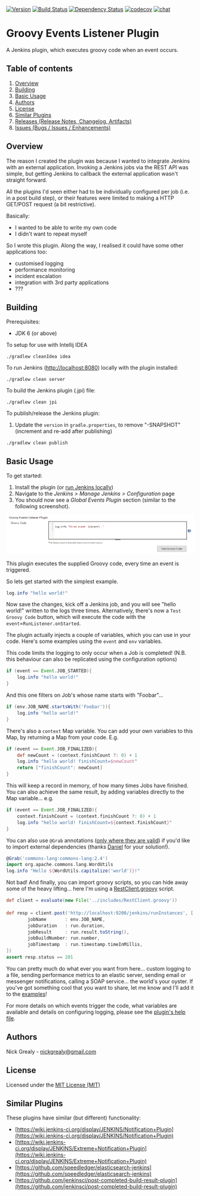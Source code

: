 [![Version](http://sebastian-badge.info/plugins/groovy-events-listener-plugin.svg "Version")](https://wiki.jenkins-ci.org/display/JENKINS/Groovy+Events+Listener+Plugin) [![Build Status](https://jenkins.ci.cloudbees.com/buildStatus/icon?job=plugins/groovy-events-listener-plugin&style=plastic "Build Status")](https://jenkins.ci.cloudbees.com/job/plugins/job/groovy-events-listener-plugin/) [![Dependency Status](https://www.versioneye.com/user/projects/56df737adf573d00352c67e3/badge.svg?style=plastic)](https://www.versioneye.com/user/projects/56df737adf573d00352c67e3) [![codecov](https://codecov.io/github/nickgrealy/global-events/coverage.svg?branch=master)](https://codecov.io/github/nickgrealy/global-events?branch=master) [![chat](https://badges.gitter.im/jenkinsci/groovy-events-listener-plugin.svg)](https://gitter.im/jenkinsci/groovy-events-listener-plugin?utm_source=badge&utm_medium=badge&utm_campaign=pr-badge&utm_content=badge)

# Groovy Events Listener Plugin

A Jenkins plugin, which executes groovy code when an event occurs.

Table of contents
---

1. [Overview](#overview)
1. [Building](#building)
1. [Basic Usage](#basic-usage)
1. [Authors](#authors)
1. [License](#license)
1. [Similar Plugins](#similar-plugins)
1. [Releases (Release Notes, Changelog, Artifacts)](../../releases)
1. [Issues (Bugs / Issues / Enhancements)](../../issues)

Overview
---

The reason I created the plugin was because I wanted to integrate Jenkins with an external application.
Invoking a Jenkins jobs via the REST API was simple, but getting Jenkins to callback the external application wasn't
straight forward.

All the plugins I'd seen either had to be individually configured per job (i.e. in a post build step), or their features
were limited to making a HTTP GET/POST request (a bit restrictive).

Basically:

- I wanted to be able to write my own code
- I didn't want to repeat myself

So I wrote this plugin. Along the way, I realised it could have some other applications too:

- customised logging
- performance monitoring
- incident escalation
- integration with 3rd party applications
- ???

Building
---

Prerequisites:

- JDK 6 (or above)

To setup for use with Intellij IDEA

```Shell
./gradlew cleanIdea idea
```

To run Jenkins ([http://localhost:8080](http://localhost:8080)) locally with the plugin installed:

```Shell
./gradlew clean server
```

To build the Jenkins plugin (.jpi) file:

```Shell
./gradlew clean jpi
```

To publish/release the Jenkins plugin:

1. Update the `version` in `gradle.properties`, to remove "-SNAPSHOT" (increment and re-add after publishing)

```Shell
./gradlew clean publish
```

Basic Usage
---

To get started:

1. Install the plugin (or [run Jenkins locally](#building))
1. Navigate to the *Jenkins > Manage Jenkins > Configuration* page
1. You should now see a *Global Events Plugin* section (similar to the following screenshot).

![Version 1.0.0](src/main/site/screenshot-version-1.005.png "Version 1.005")

This plugin executes the supplied Groovy code, every time an event is triggered.

So lets get started with the simplest example.

```Groovy
log.info "hello world!"
```

Now save the changes, kick off a Jenkins job, and you will see "hello world!" written to the logs three times. Alternatively, 
there's now a `Test Groovy Code` button, which will execute the code with the `event`=`RunListener.onStarted`.

The plugin actually injects a couple of variables, which you can use in your code. Here's some examples using the `event`
and `env` variables.

This code limits the logging to only occur when a Job is completed! (N.B. this behaviour can also be replicated using the configuration options)

```Groovy
if (event == Event.JOB_STARTED){
    log.info "hello world!"
}
```

And this one filters on Job's whose name starts with "Foobar"...

```Groovy
if (env.JOB_NAME.startsWith('Foobar')){
    log.info "hello world!"
}
```

There's also a `context` Map variable. You can add your own variables to this Map, by returning a Map from your code.
E.g.

```Groovy
if (event == Event.JOB_FINALIZED){
    def newCount = (context.finishCount ?: 0) + 1
    log.info "hello world! finishCount=$newCount"
    return ["finishCount": newCount]
}
```

This will keep a record in memory, of how many times Jobs have finished. You can also achieve the same result, by
adding variables directly to the Map variable... e.g.

```Groovy
if (event == Event.JOB_FINALIZED){
    context.finishCount = (context.finishCount ?: 0) + 1
    log.info "hello world! finishCount=${context.finishCount}"
}
```

You can also use `@Grab` annotations ([only where they are valid](https://issues.apache.org/jira/browse/GROOVY-6069))
if you'd like to import external dependencies (thanks [Daniel](https://github.com/CoreMedia/job-dsl-plugin/commit/830fae7a0fd8a046c620600e46633166804190e3)
for your solution!).

```Groovy
@Grab('commons-lang:commons-lang:2.4')
import org.apache.commons.lang.WordUtils
log.info "Hello ${WordUtils.capitalize('world')}!"
```

Not bad! And finally, you can import groovy scripts, so you can hide away some of the heavy lifting... here I'm using 
a [RestClient.groovy](src/main/site/includes/RestClient.groovy) script.

```Groovy
def client = evaluate(new File('../includes/RestClient.groovy'))

def resp = client.post('http://localhost:9200/jenkins/runInstances', [
        jobName       : env.JOB_NAME,
        jobDuration   : run.duration,
        jobResult     : run.result.toString(),
        jobBuildNumber: run.number,
        jobTimestamp  : run.timestamp.timeInMillis,
])
assert resp.status == 201
```

You can pretty much do what ever you want from here... custom logging to a file, sending performance metrics to
an elastic server, sending email or messenger notifications, calling a SOAP service... the world's your oyster. If 
you've got something cool that you want to share, let me know and I'll add it to the [examples](src/main/site/examples)!

For more details on which events trigger the code, what variables are available and details on configuring logging,
please see the [plugin's help file](https://cdn.rawgit.com/jenkinsci/groovy-events-listener-plugin/master/src/main/resources/org/jenkinsci/plugins/globalEventsPlugin/GlobalEventsPlugin/help-onEventGroovyCode.html).

Authors
---

Nick Grealy - <nickgrealy@gmail.com>

License
---

Licensed under the [MIT License (MIT)](LICENSE)

Similar Plugins
---

These plugins have similar (but different) functionality:

- [https://wiki.jenkins-ci.org/display/JENKINS/Notification+Plugin](https://wiki.jenkins-ci.org/display/JENKINS/Notification+Plugin)
- [https://wiki.jenkins-ci.org/display/JENKINS/Extreme+Notification+Plugin](https://wiki.jenkins-ci.org/display/JENKINS/Extreme+Notification+Plugin)
- [https://github.com/speedledger/elasticsearch-jenkins](https://github.com/speedledger/elasticsearch-jenkins)
- [https://github.com/jenkinsci/post-completed-build-result-plugin](https://github.com/jenkinsci/post-completed-build-result-plugin)